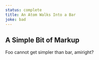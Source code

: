 ```yaml
---
status: complete
title: An Atom Walks Into a Bar
joke: bad
---
```

## A Simple Bit of Markup

Foo cannot get simpler than bar, amiright?
